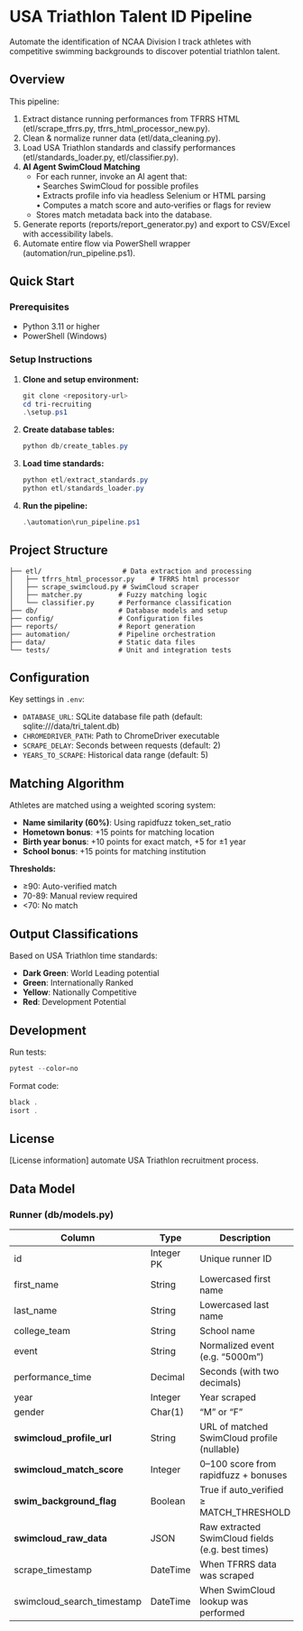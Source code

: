 # USA Triathlon Talent ID Pipeline

Automate the identification of NCAA Division I track athletes with competitive swimming backgrounds to discover potential triathlon talent.

## Overview

This pipeline:
1. Extract distance running performances from TFRRS HTML (etl/scrape_tfrrs.py, tfrrs_html_processor_new.py).  
2. Clean & normalize runner data (etl/data_cleaning.py).  
3. Load USA Triathlon standards and classify performances (etl/standards_loader.py, etl/classifier.py).  
4. **AI Agent SwimCloud Matching**  
   - For each runner, invoke an AI agent that:  
     • Searches SwimCloud for possible profiles  
     • Extracts profile info via headless Selenium or HTML parsing  
     • Computes a match score and auto‐verifies or flags for review  
   - Stores match metadata back into the database.  
5. Generate reports (reports/report_generator.py) and export to CSV/Excel with accessibility labels.  
6. Automate entire flow via PowerShell wrapper (automation/run_pipeline.ps1).

## Quick Start

### Prerequisites
- Python 3.11 or higher
- PowerShell (Windows)

### Setup Instructions

1. **Clone and setup environment:**
   ```powershell
   git clone <repository-url>
   cd tri-recruiting
   .\setup.ps1
   ```

2. **Create database tables:**
   ```powershell
   python db/create_tables.py
   ```

3. **Load time standards:**
   ```powershell
   python etl/extract_standards.py
   python etl/standards_loader.py
   ```

4. **Run the pipeline:**
   ```powershell
   .\automation\run_pipeline.ps1
   ```

## Project Structure

```
├── etl/                    # Data extraction and processing
│   ├── tfrrs_html_processor.py    # TFRRS html processor  
│   ├── scrape_swimcloud.py # SwimCloud scraper
│   ├── matcher.py         # Fuzzy matching logic
│   └── classifier.py      # Performance classification
├── db/                    # Database models and setup
├── config/                # Configuration files
├── reports/               # Report generation
├── automation/            # Pipeline orchestration
├── data/                  # Static data files
└── tests/                 # Unit and integration tests
```

## Configuration

Key settings in `.env`:
- `DATABASE_URL`: SQLite database file path (default: sqlite:///data/tri_talent.db)
- `CHROMEDRIVER_PATH`: Path to ChromeDriver executable  
- `SCRAPE_DELAY`: Seconds between requests (default: 2)
- `YEARS_TO_SCRAPE`: Historical data range (default: 5)

## Matching Algorithm

Athletes are matched using a weighted scoring system:
- **Name similarity (60%)**: Using rapidfuzz token_set_ratio
- **Hometown bonus**: +15 points for matching location
- **Birth year bonus**: +10 points for exact match, +5 for ±1 year
- **School bonus**: +15 points for matching institution

**Thresholds:**
- ≥90: Auto-verified match
- 70-89: Manual review required  
- <70: No match

## Output Classifications

Based on USA Triathlon time standards:
- **Dark Green**: World Leading potential
- **Green**: Internationally Ranked  
- **Yellow**: Nationally Competitive
- **Red**: Development Potential

## Development

Run tests:
```powershell
pytest --color=no
```

Format code:
```powershell
black .
isort .
```

## License

[License information]
automate USA Triathlon recruitment process.

## Data Model

### Runner (db/models.py)
| Column                   | Type       | Description                                        |
|--------------------------|------------|----------------------------------------------------|
| id                       | Integer PK | Unique runner ID                                   |
| first_name               | String     | Lowercased first name                              |
| last_name                | String     | Lowercased last name                               |
| college_team             | String     | School name                                        |
| event                    | String     | Normalized event (e.g. “5000m”)                    |
| performance_time         | Decimal    | Seconds (with two decimals)                        |
| year                     | Integer    | Year scraped                                       |
| gender                   | Char(1)    | “M” or “F”                                         |
| **swimcloud_profile_url**       | String     | URL of matched SwimCloud profile (nullable)        |
| **swimcloud_match_score**       | Integer    | 0–100 score from rapidfuzz + bonuses               |
| **swim_background_flag**        | Boolean    | True if auto_verified ≥ MATCH_THRESHOLD            |
| **swimcloud_raw_data**          | JSON       | Raw extracted SwimCloud fields (e.g. best times)   |
| scrape_timestamp         | DateTime   | When TFRRS data was scraped                        |
| swimcloud_search_timestamp | DateTime | When SwimCloud lookup was performed                |
